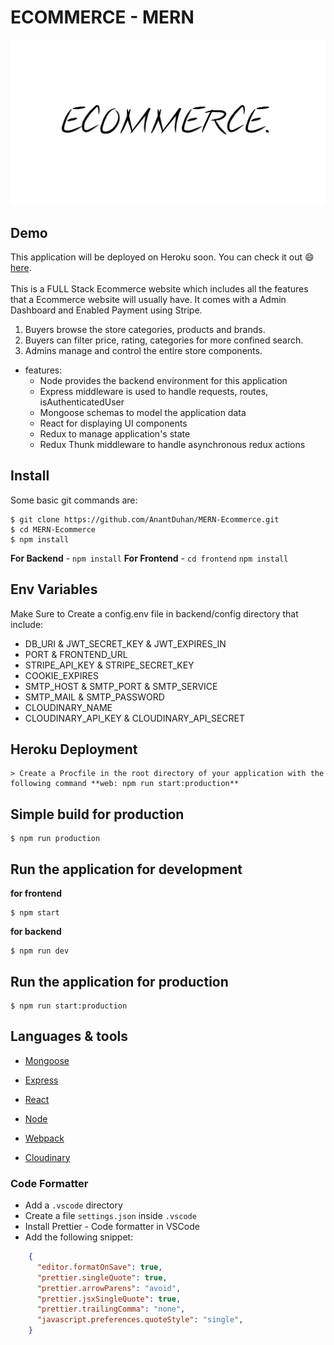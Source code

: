 # ECOMMERCE - MERN
![ecommerce](/frontend/src/images/logo.png)
## Demo
This application will be deployed on Heroku soon. You can check it out :smile: [here](https://github.com/AnantDuhan/MERN-Ecommerce.git).<br>
<br>
This is a FULL Stack Ecommerce website which includes all the features that a Ecommerce website will usually have. It comes with a Admin Dashboard and Enabled Payment using Stripe.

1. Buyers browse the store categories, products and brands.
2. Buyers can filter price, rating, categories for more confined search.
3. Admins manage and control the entire store components.

* features:
  * Node provides the backend environment for this application
  * Express middleware is used to handle requests, routes, isAuthenticatedUser
  * Mongoose schemas to model the application data
  * React for displaying UI components
  * Redux to manage application's state
  * Redux Thunk middleware to handle asynchronous redux actions

## Install
Some basic git commands are:
```git
$ git clone https://github.com/AnantDuhan/MERN-Ecommerce.git
$ cd MERN-Ecommerce
$ npm install
```
**For Backend** - `npm install`
**For Frontend** - `cd frontend` `npm install`


## Env Variables

Make Sure to Create a config.env file in backend/config directory that include:

* DB_URI & JWT_SECRET_KEY & JWT_EXPIRES_IN
* PORT & FRONTEND_URL
* STRIPE_API_KEY & STRIPE_SECRET_KEY
* COOKIE_EXPIRES
* SMTP_HOST & SMTP_PORT & SMTP_SERVICE
* SMTP_MAIL & SMTP_PASSWORD
* CLOUDINARY_NAME
* CLOUDINARY_API_KEY & CLOUDINARY_API_SECRET


## Heroku Deployment

```
> Create a Procfile in the root directory of your application with the following command **web: npm run start:production**
```


## Simple build for production

```
$ npm run production
```

## Run the application for development

**for frontend**
```
$ npm start
```

**for backend**
```
$ npm run dev
```

## Run the application for production

```
$ npm run start:production
```

## Languages & tools

- [Mongoose](https://mongoosejs.com/)

- [Express](https://expressjs.com/)

- [React](https://reactjs.org/)

- [Node](https://nodejs.org/en/)

- [Webpack](https://webpack.js.org/)

- [Cloudinary](https://cloudinary.com/)

### Code Formatter

- Add a `.vscode` directory
- Create a file `settings.json` inside `.vscode`
- Install Prettier - Code formatter in VSCode
- Add the following snippet:  

```json
    {
      "editor.formatOnSave": true,
      "prettier.singleQuote": true,
      "prettier.arrowParens": "avoid",
      "prettier.jsxSingleQuote": true,
      "prettier.trailingComma": "none",
      "javascript.preferences.quoteStyle": "single",
    }
```

